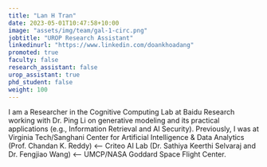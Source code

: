 ```yaml
---
title: "Lan H Tran"
date: 2023-05-01T10:47:58+10:00
image: "assets/img/team/gal-1-circ.png"
jobtitle: "UROP Research Assistant"
linkedinurl: "https://www.linkedin.com/doankhoadang"
promoted: true
faculty: false
research_assistant: false
urop_assistant: true
phd_student: false
weight: 100
---
```


I am a Researcher in the Cognitive Computing Lab at Baidu Research working with Dr. Ping Li on generative modeling and its practical applications (e.g., Information Retrieval and AI Security). Previously, I was at Virginia Tech/Sanghani Center for Artificial Intelligence & Data Analytics (Prof. Chandan K. Reddy) ⟵ Criteo AI Lab (Dr. Sathiya Keerthi Selvaraj and Dr. Fengjiao Wang) ⟵ UMCP/NASA Goddard Space Flight Center. 
